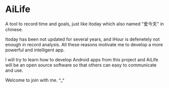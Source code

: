 # AiLife
A tool to record time and goals, just like itoday which also named "爱今天" in chinese. 

Itoday has been not updated for several years, and iHour is defenetely not enough in record analysis. All these reasons motivate me to develop a more powerful and intelligent app. 

I will try to learn how to develop Android apps from this project and AiLife will be an open source software so that others can easy to communicate and use. 

Welcome to join with me. ^_^

